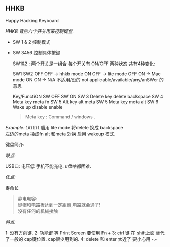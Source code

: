 ## HHKB
Happy Hacking Keyboard 

*HHKB 背后六个开关用来控制键盘.*
- SW 1 & 2 控制模式     
- SW 3456  控制具体按键

	SW1&2 : 两个开关是一组合
	每个开关有 ON/OFF 两种状态 共有4种变化:

	SW1 SW2
	OFF OFF     → hhkb mode
	ON  OFF     → lite    mode
	OFF ON      → Mac  mode
	ON  ON      → N/A  不适用/没的 not applicable/available/any/anSWer 的意思

	 Key/FunctiON   SW OFF      SW ON
	SW 3    Delete key     delete      backspace
	SW 4    Meta   key     meta        fn
	SW 5    Alt    key     alt         meta 
	SW 5    Meta   key     meta        alt
	SW 6    Wake   up      disable     enable

	> Meta key : Command / windows .

*Example:* 
`101111`   启用 lite mode
将delete 换成 backspace  
左边的meta 换成fn
alt 和meta 对换
启用 wakeup 模式.



键盘简介:

*缺点:* 

USB口: 电压低 手机不能充电. u盘啥都困难.     

*优点:*

寿命长  
> 静电电容:  
> 键帽和电路板达到一定距离,电路就会通了!  
> 没有任何的机械接触

*特点:*

1:  没有方向键.
2:  功能鍵 等 Print Screen  要使用 Fn +
3:  ctrl 键 在 shift上面  替代了一般的 cap键位置.  cap很少用到的.
4:  delete  和 enter 太近了  要小心用 -.-





